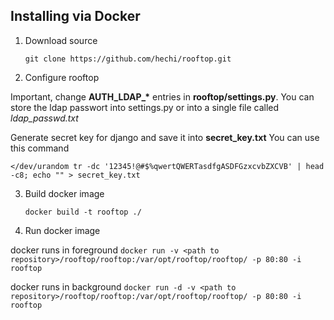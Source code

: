 
## Installing via Docker

1. Download source

    ```
    git clone https://github.com/hechi/rooftop.git
    ```

2. Configure rooftop

  Important, change **AUTH_LDAP_\*** entries in **rooftop/settings.py**.
  You can store the ldap passwort into settings.py or into a single file called
  *ldap_passwd.txt*

  Generate secret key for django and save it into **secret_key.txt**
  You can use this command
  ```
  </dev/urandom tr -dc '12345!@#$%qwertQWERTasdfgASDFGzxcvbZXCVB' | head -c8; echo "" > secret_key.txt
  ```


3. Build docker image

    ```
    docker build -t rooftop ./
    ```

4. Run docker image

  docker runs in foreground
    ```
    docker run -v <path to repository>/rooftop/rooftop:/var/opt/rooftop/rooftop/ -p 80:80 -i rooftop
    ```

  docker runs in background
    ```
    docker run -d -v <path to repository>/rooftop/rooftop:/var/opt/rooftop/rooftop/ -p 80:80 -i rooftop
    ```
